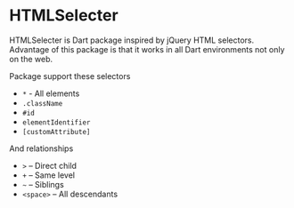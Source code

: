 # HTMLSelecter
HTMLSelecter is Dart package inspired by jQuery HTML selectors. Advantage of this package is that it works in all Dart environments not only on the web.

Package support these selectors
*	`*` - All elements
*	`.className`
*	 `#id`
*	`elementIdentifier`
*	`[customAttribute]`

And relationships
*	`>` – Direct child
*	`+` – Same level
*	`~` – Siblings
*	`<space>` – All descendants
